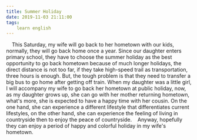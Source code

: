 ```yaml
---
title: Summer Holiday
date: 2019-11-03 21:11:00
tags:
    learn english
---
```

    This Saturday, my wife will go back to her hometown with our kids, normally, they will go back home once a year. Since our daughter enters primary school, they have to choose the summer holiday as the best opportunity to go back hometown because of much longer holidays, the direct distance is not too far, if they take high-speed trail as transportation, three hours is enough. But, the tough problem is that they need to transfer a big bus to go home after getting off train. When my daughter was a little girl, I will accompany my wife to go back her hometown at public holiday, now, as my daughter grows up, she can go with her mother returning hometown, what's more, she is expected to have a happy time with her cousin. On the one hand, she can experience a different lifestyle that differentiates current lifestyles, on the other hand, she can experience the feeling of living in countryside then to enjoy the peace of countryside.    Anyway, hopefully they can enjoy a period of happy and colorful holiday in my wife's hometown.